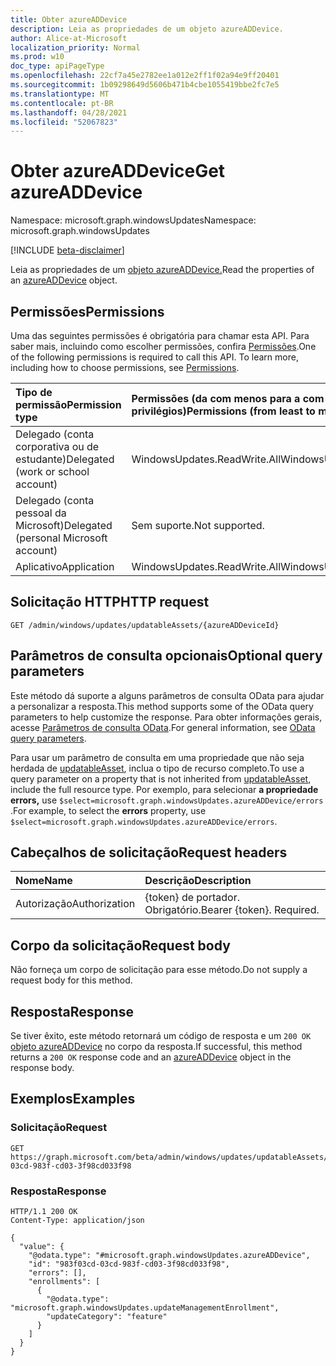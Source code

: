 ```yaml
---
title: Obter azureADDevice
description: Leia as propriedades de um objeto azureADDevice.
author: Alice-at-Microsoft
localization_priority: Normal
ms.prod: w10
doc_type: apiPageType
ms.openlocfilehash: 22cf7a45e2782ee1a012e2ff1f02a94e9ff20401
ms.sourcegitcommit: 1b09298649d5606b471b4cbe1055419bbe2fc7e5
ms.translationtype: MT
ms.contentlocale: pt-BR
ms.lasthandoff: 04/28/2021
ms.locfileid: "52067823"
---
```

# <a name="get-azureaddevice"></a><span data-ttu-id="682cd-103">Obter azureADDevice</span><span class="sxs-lookup"><span data-stu-id="682cd-103">Get azureADDevice</span></span>
<span data-ttu-id="682cd-104">Namespace: microsoft.graph.windowsUpdates</span><span class="sxs-lookup"><span data-stu-id="682cd-104">Namespace: microsoft.graph.windowsUpdates</span></span>

[!INCLUDE [beta-disclaimer](../../includes/beta-disclaimer.md)]

<span data-ttu-id="682cd-105">Leia as propriedades de um [objeto azureADDevice.](../resources/windowsupdates-azureaddevice.md)</span><span class="sxs-lookup"><span data-stu-id="682cd-105">Read the properties of an [azureADDevice](../resources/windowsupdates-azureaddevice.md) object.</span></span>

## <a name="permissions"></a><span data-ttu-id="682cd-106">Permissões</span><span class="sxs-lookup"><span data-stu-id="682cd-106">Permissions</span></span>
<span data-ttu-id="682cd-p101">Uma das seguintes permissões é obrigatória para chamar esta API. Para saber mais, incluindo como escolher permissões, confira [Permissões](/graph/permissions-reference).</span><span class="sxs-lookup"><span data-stu-id="682cd-p101">One of the following permissions is required to call this API. To learn more, including how to choose permissions, see [Permissions](/graph/permissions-reference).</span></span>

|<span data-ttu-id="682cd-109">Tipo de permissão</span><span class="sxs-lookup"><span data-stu-id="682cd-109">Permission type</span></span>|<span data-ttu-id="682cd-110">Permissões (da com menos para a com mais privilégios)</span><span class="sxs-lookup"><span data-stu-id="682cd-110">Permissions (from least to most privileged)</span></span>|
|:---|:---|
|<span data-ttu-id="682cd-111">Delegado (conta corporativa ou de estudante)</span><span class="sxs-lookup"><span data-stu-id="682cd-111">Delegated (work or school account)</span></span>|<span data-ttu-id="682cd-112">WindowsUpdates.ReadWrite.All</span><span class="sxs-lookup"><span data-stu-id="682cd-112">WindowsUpdates.ReadWrite.All</span></span>|
|<span data-ttu-id="682cd-113">Delegado (conta pessoal da Microsoft)</span><span class="sxs-lookup"><span data-stu-id="682cd-113">Delegated (personal Microsoft account)</span></span>|<span data-ttu-id="682cd-114">Sem suporte.</span><span class="sxs-lookup"><span data-stu-id="682cd-114">Not supported.</span></span>|
|<span data-ttu-id="682cd-115">Aplicativo</span><span class="sxs-lookup"><span data-stu-id="682cd-115">Application</span></span>|<span data-ttu-id="682cd-116">WindowsUpdates.ReadWrite.All</span><span class="sxs-lookup"><span data-stu-id="682cd-116">WindowsUpdates.ReadWrite.All</span></span>|

## <a name="http-request"></a><span data-ttu-id="682cd-117">Solicitação HTTP</span><span class="sxs-lookup"><span data-stu-id="682cd-117">HTTP request</span></span>

<!-- {
  "blockType": "ignored"
}
-->
``` http
GET /admin/windows/updates/updatableAssets/{azureADDeviceId}
```

## <a name="optional-query-parameters"></a><span data-ttu-id="682cd-118">Parâmetros de consulta opcionais</span><span class="sxs-lookup"><span data-stu-id="682cd-118">Optional query parameters</span></span>
<span data-ttu-id="682cd-119">Este método dá suporte a alguns parâmetros de consulta OData para ajudar a personalizar a resposta.</span><span class="sxs-lookup"><span data-stu-id="682cd-119">This method supports some of the OData query parameters to help customize the response.</span></span> <span data-ttu-id="682cd-120">Para obter informações gerais, acesse [Parâmetros de consulta OData](/graph/query-parameters).</span><span class="sxs-lookup"><span data-stu-id="682cd-120">For general information, see [OData query parameters](/graph/query-parameters).</span></span>

<span data-ttu-id="682cd-121">Para usar um parâmetro de consulta em uma propriedade que não seja herdada de [updatableAsset](../resources/windowsupdates-updatableasset.md), inclua o tipo de recurso completo.</span><span class="sxs-lookup"><span data-stu-id="682cd-121">To use a query parameter on a property that is not inherited from [updatableAsset](../resources/windowsupdates-updatableasset.md), include the full resource type.</span></span> <span data-ttu-id="682cd-122">Por exemplo, para selecionar **a propriedade errors,** use `$select=microsoft.graph.windowsUpdates.azureADDevice/errors` .</span><span class="sxs-lookup"><span data-stu-id="682cd-122">For example, to select the **errors** property, use `$select=microsoft.graph.windowsUpdates.azureADDevice/errors`.</span></span>

## <a name="request-headers"></a><span data-ttu-id="682cd-123">Cabeçalhos de solicitação</span><span class="sxs-lookup"><span data-stu-id="682cd-123">Request headers</span></span>
|<span data-ttu-id="682cd-124">Nome</span><span class="sxs-lookup"><span data-stu-id="682cd-124">Name</span></span>|<span data-ttu-id="682cd-125">Descrição</span><span class="sxs-lookup"><span data-stu-id="682cd-125">Description</span></span>|
|:---|:---|
|<span data-ttu-id="682cd-126">Autorização</span><span class="sxs-lookup"><span data-stu-id="682cd-126">Authorization</span></span>|<span data-ttu-id="682cd-p104">{token} de portador. Obrigatório.</span><span class="sxs-lookup"><span data-stu-id="682cd-p104">Bearer {token}. Required.</span></span>|

## <a name="request-body"></a><span data-ttu-id="682cd-129">Corpo da solicitação</span><span class="sxs-lookup"><span data-stu-id="682cd-129">Request body</span></span>
<span data-ttu-id="682cd-130">Não forneça um corpo de solicitação para esse método.</span><span class="sxs-lookup"><span data-stu-id="682cd-130">Do not supply a request body for this method.</span></span>

## <a name="response"></a><span data-ttu-id="682cd-131">Resposta</span><span class="sxs-lookup"><span data-stu-id="682cd-131">Response</span></span>

<span data-ttu-id="682cd-132">Se tiver êxito, este método retornará um código de resposta e um `200 OK` [objeto azureADDevice](../resources/windowsupdates-azureaddevice.md) no corpo da resposta.</span><span class="sxs-lookup"><span data-stu-id="682cd-132">If successful, this method returns a `200 OK` response code and an [azureADDevice](../resources/windowsupdates-azureaddevice.md) object in the response body.</span></span>

## <a name="examples"></a><span data-ttu-id="682cd-133">Exemplos</span><span class="sxs-lookup"><span data-stu-id="682cd-133">Examples</span></span>

### <a name="request"></a><span data-ttu-id="682cd-134">Solicitação</span><span class="sxs-lookup"><span data-stu-id="682cd-134">Request</span></span>
<!-- {
  "blockType": "request",
  "name": "get_azureaddevice"
}
-->
``` http
GET https://graph.microsoft.com/beta/admin/windows/updates/updatableAssets/983f03cd-03cd-983f-cd03-3f98cd033f98
```

### <a name="response"></a><span data-ttu-id="682cd-135">Resposta</span><span class="sxs-lookup"><span data-stu-id="682cd-135">Response</span></span>

<!-- {
  "blockType": "response",
  "truncated": true,
  "@odata.type": "microsoft.graph.windowsUpdates.azureADDevice"
}
-->
``` http
HTTP/1.1 200 OK
Content-Type: application/json

{
  "value": {
    "@odata.type": "#microsoft.graph.windowsUpdates.azureADDevice",
    "id": "983f03cd-03cd-983f-cd03-3f98cd033f98",
    "errors": [],
    "enrollments": [
      {
        "@odata.type": "microsoft.graph.windowsUpdates.updateManagementEnrollment",
        "updateCategory": "feature"
      }
    ]
  }
}
```

